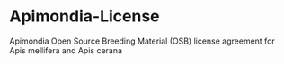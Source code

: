 # Apimondia-License
Apimondia Open Source Breeding Material (OSB) license agreement for Apis mellifera and Apis cerana
